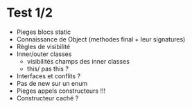 # Test 1/2

- Pieges blocs static
- Connaissance de Object (methodes final + leur signatures)
- Règles de visibilité
- Inner/outer classes
  - visibilités champs des inner classes
  - this/ pas this ?
- Interfaces et conflits ?
- Pas de new sur un enum
- Pieges appels constructeurs !!!
- Constructeur caché ?


